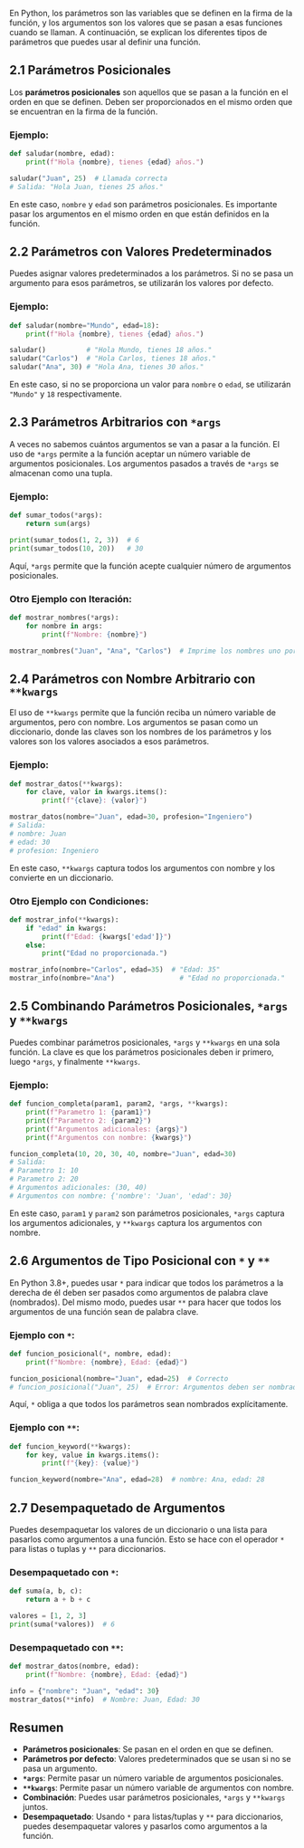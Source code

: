 
En Python, los parámetros son las variables que se definen en la firma de la función, y los argumentos son los valores que se pasan a esas funciones cuando se llaman. A continuación, se explican los diferentes tipos de parámetros que puedes usar al definir una función.

## 2.1 Parámetros Posicionales

Los **parámetros posicionales** son aquellos que se pasan a la función en el orden en que se definen. Deben ser proporcionados en el mismo orden que se encuentran en la firma de la función.

### Ejemplo:

```python
def saludar(nombre, edad):
    print(f"Hola {nombre}, tienes {edad} años.")

saludar("Juan", 25)  # Llamada correcta
# Salida: "Hola Juan, tienes 25 años."
```

En este caso, `nombre` y `edad` son parámetros posicionales. Es importante pasar los argumentos en el mismo orden en que están definidos en la función.

## 2.2 Parámetros con Valores Predeterminados

Puedes asignar valores predeterminados a los parámetros. Si no se pasa un argumento para esos parámetros, se utilizarán los valores por defecto.

### Ejemplo:

```python
def saludar(nombre="Mundo", edad=18):
    print(f"Hola {nombre}, tienes {edad} años.")

saludar()          # "Hola Mundo, tienes 18 años."
saludar("Carlos")  # "Hola Carlos, tienes 18 años."
saludar("Ana", 30) # "Hola Ana, tienes 30 años."
```

En este caso, si no se proporciona un valor para `nombre` o `edad`, se utilizarán `"Mundo"` y `18` respectivamente.

## 2.3 Parámetros Arbitrarios con `*args`

A veces no sabemos cuántos argumentos se van a pasar a la función. El uso de `*args` permite a la función aceptar un número variable de argumentos posicionales. Los argumentos pasados a través de `*args` se almacenan como una tupla.

### Ejemplo:

```python
def sumar_todos(*args):
    return sum(args)

print(sumar_todos(1, 2, 3))  # 6
print(sumar_todos(10, 20))   # 30
```

Aquí, `*args` permite que la función acepte cualquier número de argumentos posicionales.

### Otro Ejemplo con Iteración:

```python
def mostrar_nombres(*args):
    for nombre in args:
        print(f"Nombre: {nombre}")

mostrar_nombres("Juan", "Ana", "Carlos")  # Imprime los nombres uno por uno
```

## 2.4 Parámetros con Nombre Arbitrario con `**kwargs`

El uso de `**kwargs` permite que la función reciba un número variable de argumentos, pero con nombre. Los argumentos se pasan como un diccionario, donde las claves son los nombres de los parámetros y los valores son los valores asociados a esos parámetros.

### Ejemplo:

```python
def mostrar_datos(**kwargs):
    for clave, valor in kwargs.items():
        print(f"{clave}: {valor}")

mostrar_datos(nombre="Juan", edad=30, profesion="Ingeniero")
# Salida:
# nombre: Juan
# edad: 30
# profesion: Ingeniero
```

En este caso, `**kwargs` captura todos los argumentos con nombre y los convierte en un diccionario.

### Otro Ejemplo con Condiciones:

```python
def mostrar_info(**kwargs):
    if "edad" in kwargs:
        print(f"Edad: {kwargs['edad']}")
    else:
        print("Edad no proporcionada.")

mostrar_info(nombre="Carlos", edad=35)  # "Edad: 35"
mostrar_info(nombre="Ana")                # "Edad no proporcionada."
```

## 2.5 Combinando Parámetros Posicionales, `*args` y `**kwargs`

Puedes combinar parámetros posicionales, `*args` y `**kwargs` en una sola función. La clave es que los parámetros posicionales deben ir primero, luego `*args`, y finalmente `**kwargs`.

### Ejemplo:

```python
def funcion_completa(param1, param2, *args, **kwargs):
    print(f"Parametro 1: {param1}")
    print(f"Parametro 2: {param2}")
    print(f"Argumentos adicionales: {args}")
    print(f"Argumentos con nombre: {kwargs}")

funcion_completa(10, 20, 30, 40, nombre="Juan", edad=30)
# Salida:
# Parametro 1: 10
# Parametro 2: 20
# Argumentos adicionales: (30, 40)
# Argumentos con nombre: {'nombre': 'Juan', 'edad': 30}
```

En este caso, `param1` y `param2` son parámetros posicionales, `*args` captura los argumentos adicionales, y `**kwargs` captura los argumentos con nombre.

## 2.6 Argumentos de Tipo Posicional con `*` y `**`

En Python 3.8+, puedes usar `*` para indicar que todos los parámetros a la derecha de él deben ser pasados como argumentos de palabra clave (nombrados). Del mismo modo, puedes usar `**` para hacer que todos los argumentos de una función sean de palabra clave.

### Ejemplo con `*`:

```python
def funcion_posicional(*, nombre, edad):
    print(f"Nombre: {nombre}, Edad: {edad}")

funcion_posicional(nombre="Juan", edad=25)  # Correcto
# funcion_posicional("Juan", 25)  # Error: Argumentos deben ser nombrados
```

Aquí, `*` obliga a que todos los parámetros sean nombrados explícitamente.

### Ejemplo con `**`:

```python
def funcion_keyword(**kwargs):
    for key, value in kwargs.items():
        print(f"{key}: {value}")

funcion_keyword(nombre="Ana", edad=28)  # nombre: Ana, edad: 28
```

## 2.7 Desempaquetado de Argumentos

Puedes desempaquetar los valores de un diccionario o una lista para pasarlos como argumentos a una función. Esto se hace con el operador `*` para listas o tuplas y `**` para diccionarios.

### Desempaquetado con `*`:

```python
def suma(a, b, c):
    return a + b + c

valores = [1, 2, 3]
print(suma(*valores))  # 6
```

### Desempaquetado con `**`:

```python
def mostrar_datos(nombre, edad):
    print(f"Nombre: {nombre}, Edad: {edad}")

info = {"nombre": "Juan", "edad": 30}
mostrar_datos(**info)  # Nombre: Juan, Edad: 30
```

## Resumen

- **Parámetros posicionales**: Se pasan en el orden en que se definen.
- **Parámetros por defecto**: Valores predeterminados que se usan si no se pasa un argumento.
- **`*args`**: Permite pasar un número variable de argumentos posicionales.
- **`**kwargs`**: Permite pasar un número variable de argumentos con nombre.
- **Combinación**: Puedes usar parámetros posicionales, `*args` y `**kwargs` juntos.
- **Desempaquetado**: Usando `*` para listas/tuplas y `**` para diccionarios, puedes desempaquetar valores y pasarlos como argumentos a la función.

